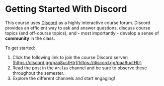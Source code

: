 # Getting Started With Discord

This course uses [Discord](https://discord.com/) as a highly interactive course
forum. Discord provides an efficient way to ask and answer questions, discuss
course topics (and off-course topics), and - most importantly - develop a sense
of **community** in the class.

To get started:

1. Click the following link to join the course Discord server:
   [https://discord.gg/paa8uctHtr](https://discord.gg/paa8uctHtr) 
1. Read the post in the `#rules` channel and be sure to observe these throughout the semester.
1. Explore the different channels and start engaging! 


